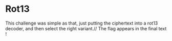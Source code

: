 # Rot13

This challenge was simple as that, just putting the ciphertext into a rot13 decoder, and then select the right variant.//
The flag appears in the final text !

